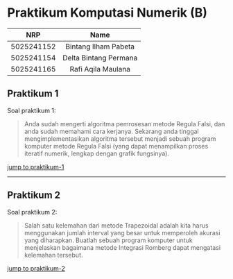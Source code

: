 # Praktikum Komputasi Numerik (B)

|    NRP     |      Name      |
| :--------: | :------------: |
| 5025241152 | Bintang Ilham Pabeta |
| 5025241154 | Delta Bintang Permana |
| 5025241165 | Rafi Aqila Maulana |

## Praktikum 1
Soal praktikum 1: 
> Anda sudah mengerti algoritma pemrosesan metode Regula Falsi, dan anda sudah memahami cara kerjanya. Sekarang anda tinggal mengimplementasikan algoritma tersebut menjadi sebuah program komputer metode Regula Falsi (yang dapat menampilkan proses iteratif numerik, lengkap dengan grafik fungsinya).

[jump to praktikum-1](/Praktikum-1)

---
 
## Praktikum 2
Soal praktikum 2: 
> Salah satu kelemahan dari metode Trapezoidal adalah kita harus menggunakan jumlah interval yang besar untuk memperoleh akurasi yang diharapkan. Buatlah sebuah program komputer untuk menjelaskan bagaimana metode Integrasi Romberg dapat mengatasi kelemahan tersebut.

[jump to praktikum-2](/Praktikum-2)

